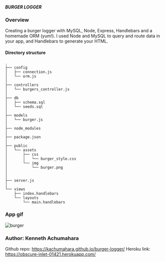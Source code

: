 ##### BURGER LOGGER

### Overview
Creating a burger logger with MySQL, Node, Express, Handlebars and a homemade ORM (yum!). I used Node and MySQL to query and route data in your app, and Handlebars to generate your HTML.

#### Directory structure

```
.
├── config
│   ├── connection.js
│   └── orm.js
│ 
├── controllers
│   └── burgers_controller.js
│
├── db
│   ├── schema.sql
│   └── seeds.sql
│
├── models
│   └── burger.js
│ 
├── node_modules
│ 
├── package.json
│
├── public
│   └── assets
│       ├── css
│       │   └── burger_style.css
│       └── img
│           └── burger.png
│   
│
├── server.js
│
└── views
    ├── index.handlebars
    └── layouts
        └── main.handlebars
```

### App gif

![burger](https://user-images.githubusercontent.com/42631863/76908280-86c0f680-6865-11ea-94ec-b9bb6c73f1bc.jpg)

### Author: Kenneth Achumahara
Github repo: https://kachumahara.github.io/burger-logger/
Heroku link: https://obscure-inlet-01421.herokuapp.com/
